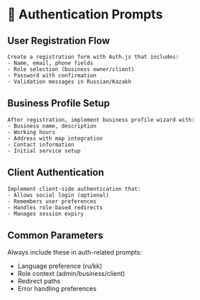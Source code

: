 # 🔐 Authentication Prompts

## User Registration Flow

```prompt
Create a registration form with Auth.js that includes:
- Name, email, phone fields
- Role selection (business owner/client)
- Password with confirmation
- Validation messages in Russian/Kazakh
```

## Business Profile Setup

```prompt
After registration, implement business profile wizard with:
- Business name, description
- Working hours
- Address with map integration
- Contact information
- Initial service setup
```

## Client Authentication

```prompt
Implement client-side authentication that:
- Allows social login (optional)
- Remembers user preferences
- Handles role-based redirects
- Manages session expiry
```

## Common Parameters

Always include these in auth-related prompts:

- Language preference (ru/kk)
- Role context (admin/business/client)
- Redirect paths
- Error handling preferences
